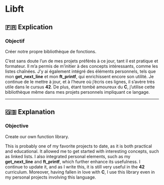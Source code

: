 # Libft

## 🇫🇷 Explication

### Objectif
Créer notre propre bibliothèque de fonctions.

C’est sans doute l’un de mes projets préférés à ce jour, tant il est pratique et formateur. Il m’a permis de m’initier à des concepts intéressants, comme les listes chaînées. J’y ai également intégré des éléments personnels, tels que mon **get_next_line** et mon **ft_printf**, qui enrichissent encore son utilité. Je continue de le mettre à jour, et à l’heure où j’écris ces lignes, il s’avère très utile dans le cursus **42**. De plus, étant tombé amoureux du **C**, j’utilise cette bibliothèque même dans mes projets personnels impliquant ce langage.

---

## 🇬🇧 Explanation

### Objective
Create our own function library.

This is probably one of my favorite projects to date, as it is both practical and educational. It allowed me to get started with interesting concepts, such as linked lists. I also integrated personal elements, such as my **get_next_line** and **ft_printf**, which further enhance its usefulness. I continue to update it, and as I write this, it is still very useful in the **42** curriculum. Moreover, having fallen in love with **C**, I use this library even in my personal projects involving this language.
